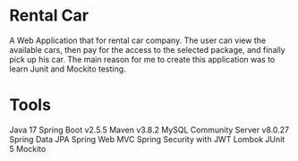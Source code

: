 # Rental Car
A Web Application that for rental car company. The user can view the available cars, then pay for the access to the selected package, and finally pick up his car. The main reason for me to create this application was to learn Junit and Mockito testing.

# Tools
Java 17
Spring Boot v2.5.5
Maven v3.8.2
MySQL Community Server v8.0.27
Spring Data JPA
Spring Web MVC
Spring Security with JWT
Lombok
JUnit 5
Mockito
